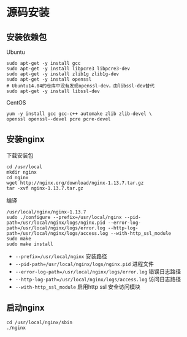 # 源码安装

## 安装依赖包

Ubuntu
```
sudo apt-get -y install gcc
sudo apt-get -y install libpcre3 libpcre3-dev
sudo apt-get -y install zlib1g zlib1g-dev
sudo apt-get -y install openssl
# Ubuntu14.04的仓库中没有发现openssl-dev，由libssl-dev替代
sudo apt-get -y install libssl-dev
```

CentOS
```
yum -y install gcc gcc-c++ automake zlib zlib-devel \
openssl openssl--devel pcre pcre-devel
```

## 安装nginx

下载安装包
```
cd /usr/local
mkdir nginx
cd nginx
wget http://nginx.org/download/nginx-1.13.7.tar.gz
tar -xvf nginx-1.13.7.tar.gz 
```

编译
```
/usr/local/nginx/nginx-1.13.7
sudo ./configure --prefix=/usr/local/nginx --pid-path=/usr/local/nginx/logs/nginx.pid --error-log-path=/usr/local/nginx/logs/error.log --http-log-path=/usr/local/nginx/logs/access.log --with-http_ssl_module
sudo make
sudo make install
```

- `--prefix=/usr/local/nginx` 安装路径
- `--pid-path=/usr/local/nginx/logs/nginx.pid` 进程文件
- `--error-log-path=/usr/local/nginx/logs/error.log` 错误日志路径
- `--http-log-path=/usr/local/nginx/logs/access.log` 访问日志路径
- `--with-http_ssl_module` 启用http ssl 安全访问模块

## 启动nginx

```
cd /usr/local/nginx/sbin
./nginx
```
